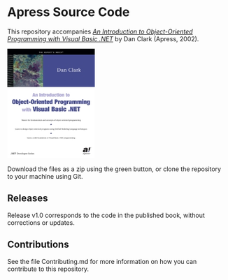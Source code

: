 # Apress Source Code

This repository accompanies [*An Introduction to Object-Oriented Programming with Visual Basic .NET*](http://www.apress.com/9781590590157) by Dan Clark (Apress, 2002).

[comment]: #cover
![Cover image](9781590590157.jpg)

Download the files as a zip using the green button, or clone the repository to your machine using Git.

## Releases

Release v1.0 corresponds to the code in the published book, without corrections or updates.

## Contributions

See the file Contributing.md for more information on how you can contribute to this repository.
